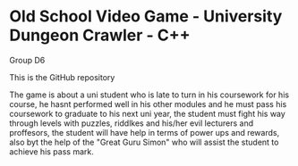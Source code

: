 # Old School Video Game - University Dungeon Crawler - C++
Group D6

This is the GitHub repository

The game is about a uni student who is late to turn in his coursework for his course, he hasnt performed well in his other modules and he must pass his coursework to graduate to his next uni year, the student must fight his way through levels with puzzles, riddlkes and his/her evil lecturers and proffesors, the student will have help in terms of power ups and rewards, also byt the help of the "Great Guru Simon" who will assist the student to achieve his pass mark.
